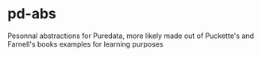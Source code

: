 # pd-abs
Pesonnal abstractions for Puredata, more likely made out of Puckette's and Farnell's books examples for learning purposes
